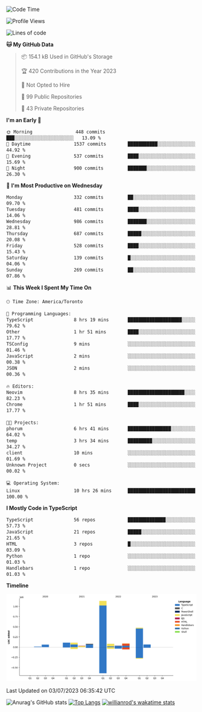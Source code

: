 <!--START_SECTION:waka-->
![Code Time](http://img.shields.io/badge/Code%20Time-376%20hrs%2027%20mins-blue)

![Profile Views](http://img.shields.io/badge/Profile%20Views-0-blue)

![Lines of code](https://img.shields.io/badge/From%20Hello%20World%20I%27ve%20Written-2.3%20million%20lines%20of%20code-blue)

**🐱 My GitHub Data** 

> 📦 154.1 kB Used in GitHub's Storage 
 > 
> 🏆 420 Contributions in the Year 2023
 > 
> 🚫 Not Opted to Hire
 > 
> 📜 99 Public Repositories 
 > 
> 🔑 43 Private Repositories 
 > 
**I'm an Early 🐤** 

```text
🌞 Morning                448 commits         ███░░░░░░░░░░░░░░░░░░░░░░   13.09 % 
🌆 Daytime                1537 commits        ███████████░░░░░░░░░░░░░░   44.92 % 
🌃 Evening                537 commits         ████░░░░░░░░░░░░░░░░░░░░░   15.69 % 
🌙 Night                  900 commits         ███████░░░░░░░░░░░░░░░░░░   26.30 % 
```
📅 **I'm Most Productive on Wednesday** 

```text
Monday                   332 commits         ██░░░░░░░░░░░░░░░░░░░░░░░   09.70 % 
Tuesday                  481 commits         ████░░░░░░░░░░░░░░░░░░░░░   14.06 % 
Wednesday                986 commits         ███████░░░░░░░░░░░░░░░░░░   28.81 % 
Thursday                 687 commits         █████░░░░░░░░░░░░░░░░░░░░   20.08 % 
Friday                   528 commits         ████░░░░░░░░░░░░░░░░░░░░░   15.43 % 
Saturday                 139 commits         █░░░░░░░░░░░░░░░░░░░░░░░░   04.06 % 
Sunday                   269 commits         ██░░░░░░░░░░░░░░░░░░░░░░░   07.86 % 
```


📊 **This Week I Spent My Time On** 

```text
🕑︎ Time Zone: America/Toronto

💬 Programming Languages: 
TypeScript               8 hrs 19 mins       ████████████████████░░░░░   79.62 % 
Other                    1 hr 51 mins        ████░░░░░░░░░░░░░░░░░░░░░   17.77 % 
TSConfig                 9 mins              ░░░░░░░░░░░░░░░░░░░░░░░░░   01.46 % 
JavaScript               2 mins              ░░░░░░░░░░░░░░░░░░░░░░░░░   00.38 % 
JSON                     2 mins              ░░░░░░░░░░░░░░░░░░░░░░░░░   00.36 % 

🔥 Editors: 
Neovim                   8 hrs 35 mins       █████████████████████░░░░   82.23 % 
Chrome                   1 hr 51 mins        ████░░░░░░░░░░░░░░░░░░░░░   17.77 % 

🐱‍💻 Projects: 
phorum                   6 hrs 41 mins       ████████████████░░░░░░░░░   64.02 % 
temp                     3 hrs 34 mins       █████████░░░░░░░░░░░░░░░░   34.27 % 
client                   10 mins             ░░░░░░░░░░░░░░░░░░░░░░░░░   01.69 % 
Unknown Project          0 secs              ░░░░░░░░░░░░░░░░░░░░░░░░░   00.02 % 

💻 Operating System: 
Linux                    10 hrs 26 mins      █████████████████████████   100.00 % 
```

**I Mostly Code in TypeScript** 

```text
TypeScript               56 repos            ██████████████░░░░░░░░░░░   57.73 % 
JavaScript               21 repos            █████░░░░░░░░░░░░░░░░░░░░   21.65 % 
HTML                     3 repos             █░░░░░░░░░░░░░░░░░░░░░░░░   03.09 % 
Python                   1 repo              ░░░░░░░░░░░░░░░░░░░░░░░░░   01.03 % 
Handlebars               1 repo              ░░░░░░░░░░░░░░░░░░░░░░░░░   01.03 % 
```



**Timeline**

![Lines of Code chart](https://raw.githubusercontent.com/wise-introvert/wise-introvert/master/assets/bar_graph.png)


 Last Updated on 03/07/2023 06:35:42 UTC
<!--END_SECTION:waka-->

![Anurag's GitHub stats](https://github-readme-stats.vercel.app/api?username=wise-introvert&count_private=true&show_icons=true)
[![Top Langs](https://github-readme-stats.vercel.app/api/top-langs/?username=wise-introvert&langs_count=10)](https://github.com/anuraghazra/github-readme-stats)
[![willianrod's wakatime stats](https://github-readme-stats.vercel.app/api/wakatime?username=wiseintrovert)](https://github.com/anuraghazra/github-readme-stats)
